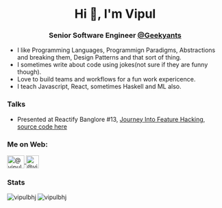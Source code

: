 <h1 align="center">Hi 👋, I'm Vipul</h1>
<h3 align="center">Senior Software Engineer <a href="https://geekyants.com/">@Geekyants</a></h3>

- I like Programming Languages, Programmign Paradigms, Abstractions and breaking them, Design Patterns and that sort of thing.
- I sometimes write about code using jokes(not sure if they are funny though).
- Love to build teams and workflows for a fun work expericence.
- I teach Javascript, React, sometimes Haskell and ML also.

<h3 align="left">Talks</h3>
<ul>
  <li>Presented at Reactify Banglore #13, <a href="https://youtu.be/ugO5IcVBGxc?t=4320">Journey Into Feature Hacking</a>, <a href="https://github.com/vipulbhj/reactify13-meetup-talk">source code here</a></li>
</ul>

<h3 align="left">Me on Web:</h3>
<a href="https://twitter.com/vipulbhj" target="blank">
  <img align="center" src="https://static.cdnlogo.com/logos/t/96/twitter-icon.svg" alt="@vipulbhj on Twitter" height="30" width="40" />
</a>
<a href=https://www.linkedin.com/in/vipulbhj" target="blank">
  <img align="center" src="https://image.flaticon.com/icons/png/512/174/174857.png" alt="@vipulbhj on LinkedIn" height="30" width="30" />
</a>

<h3 align="left">Stats</h3>
<p>
  <img align="left" src="https://github-readme-stats.vercel.app/api/top-langs?username=vipulbhj&show_icons=true&locale=en&layout=compact" alt="vipulbhj" />
</p>
<p>
  <img align="center" src="https://github-readme-stats.vercel.app/api?username=vipulbhj&show_icons=true&locale=en" alt="vipulbhj" />
</p>
